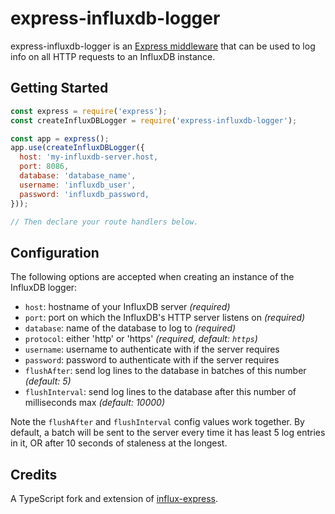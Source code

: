 # express-influxdb-logger

express-influxdb-logger is an [Express middleware](https://expressjs.com/en/guide/using-middleware.html) that can be used to log info on all HTTP requests to an InfluxDB instance.

## Getting Started

```js
const express = require('express');
const createInfluxDBLogger = require('express-influxdb-logger');

const app = express();
app.use(createInfluxDBLogger({
  host: 'my-influxdb-server.host,
  port: 8086,
  database: 'database_name',
  username: 'influxdb_user',
  password: 'influxdb_password,
}));

// Then declare your route handlers below.
```

## Configuration

The following options are accepted when creating an instance of the InfluxDB logger:

* `host`: hostname of your InfluxDB server _(required)_
* `port`: port on which the InfluxDB's HTTP server listens on _(required)_
* `database`: name of the database to log to _(required)_
* `protocol`: either 'http' or 'https' _(required, default: `https`)_
* `username`: username to authenticate with if the server requires
* `password`: password to authenticate with if the server requires
* `flushAfter`: send log lines to the database in batches of this number _(default: 5)_
* `flushInterval`: send log lines to the database after this number of milliseconds max _(default: 10000)_

Note the `flushAfter` and `flushInterval` config values work together. By default, a batch will be sent to the server every time it has least 5 log entries in it, OR after 10 seconds of staleness at the longest.

## Credits

A TypeScript fork and extension of [influx-express](https://github.com/jackzampolin/influx-express).
